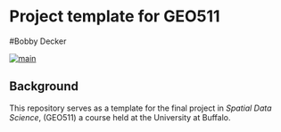 # Project template for GEO511
#Bobby Decker

[![main](https://github.com/AdamWilsonLabEDU/geo511_project_template/workflows/main/badge.svg)](https://github.com/AdamWilsonLabEDU/geo511_project_template/actions)

## Background
This repository serves as a template for the final project in _Spatial Data Science_, (GEO511) a course held at the University at Buffalo.  


